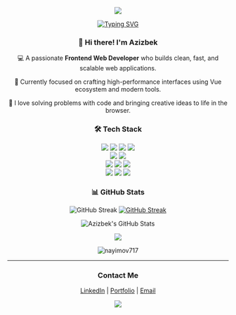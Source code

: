 <p align="center">
  <img src="https://capsule-render.vercel.app/api?type=waving&height=300&color=15DBE8FF&text=Azizbek%20Nayimov&textBg=false&fontColor=fff&reversal=false&animation=fadeIn"/>
</p>

<p align="center">
    <a href="https://git.io/typing-svg"><img src="https://readme-typing-svg.demolab.com?font=Fira+Code&size=20&pause=1000&color=15DBE8FF&center=true&width=635&height=40&lines=Frontend+Developer;Creating+modern+and+responsive+web+apps;Always+learning%2C+always+coding" alt="Typing SVG" /></a>
<p>




<h3 align="center">👋 Hi there! I'm Azizbek</h3>

<p align="center">
  💻 A passionate <b>Frontend Web Developer</b> who builds clean, fast, and scalable web applications. 
</p>
<p align="center">
  🌱 Currently focused on crafting high-performance interfaces using Vue ecosystem and modern tools. 
</p>
<p align="center">
  🚀 I love solving problems with code and bringing creative ideas to life in the browser.
</p>
 
<h3 align="center">🛠 Tech Stack</h3>




<p align="center">
  <img src="https://img.shields.io/badge/HTML5-e34c26?style=for-the-badge&logo=html5&logoColor=white" />
  <img src="https://img.shields.io/badge/CSS3-264de4?style=for-the-badge&logo=css3&logoColor=white" />
  <img src="https://img.shields.io/badge/SASS-cc6699?style=for-the-badge&logo=sass&logoColor=white" />
  <img src="https://img.shields.io/badge/Tailwind_CSS-38bdf8?style=for-the-badge&logo=tailwind-css&logoColor=white" /> 
  <br/>
  <img src="https://img.shields.io/badge/JavaScript-f7df1e?style=for-the-badge&logo=javascript&logoColor=black" />
  <img src="https://img.shields.io/badge/TypeScript-3178c6?style=for-the-badge&logo=typescript&logoColor=white" />
  <br/>
  <img src="https://img.shields.io/badge/Vue.js-42b883?style=for-the-badge&logo=vue.js&logoColor=white" />
  <img src="https://img.shields.io/badge/🍍 Pinia-facc15?style=for-the-badge&logoColor=black" />
  <img src="https://img.shields.io/badge/ᨒ Nuxt.js-00dc82?style=for-the-badge&logo=nuxtdotjs&logoColor=white" />
  <br/>
  <img src="https://img.shields.io/badge/React-61DAFB?style=for-the-badge&logo=react&logoColor=black" />
  <img src="https://img.shields.io/badge/Redux-764abc?style=for-the-badge&logo=redux&logoColor=white" />
  <img src="https://img.shields.io/badge/Next.js-000000?style=for-the-badge&logo=next.js&logoColor=white" />
</p>


<h3 align="center">📊 GitHub Stats</h3>

<p align="center">
  <img src="https://github-readme-streak-stats.herokuapp.com?user=nayimov717&theme=transparent&hide_border=true&currStreakNum=F30A49&fire=F30A49&ring=F30A49" alt="GitHub Streak" />
  <a href="https://git.io/streak-stats"><img src="https://github-readme-streak-stats.herokuapp.com?user=nayimov717&theme=transparent" alt="GitHub Streak" /></a>
</p>

<p align="center">
  <img src="https://github-readme-stats.vercel.app/api?username=nayimov717&theme=transparent&show_icons=true&hide_border=true&border_radius=10" alt="Azizbek's GitHub Stats" />
</p>

<p align="center">
  <img src="https://github-readme-stats.vercel.app/api/top-langs/?username=nayimov717&theme=transparent&layout=compact&hide_border=true"  />
</p>

<p align="center"> <img src="https://komarev.com/ghpvc/?username=nayimov717&label=Profile%20views&color=0e75b6&style=flat" alt="nayimov717" /> </p>


---

<h3 align="center">Contact Me</h3>

<p align="center">
  <a href="https://www.linkedin.com/in/nayimov717">LinkedIn</a> | 
  <a href="#">Portfolio</a> | 
  <a href="nayimov717@gmail.com">Email</a>
</p>

<!--
<p align="center">
<picture>
  <source media="(prefers-color-scheme: dark)" srcset="https://raw.githubusercontent.com/nayimov717/nayimov717/output/github-snake-dark.svg" />
  <source media="(prefers-color-scheme: light)" srcset="https://raw.githubusercontent.com/nayimov717/nayimov717/output/github-snake.svg" />
  <img alt="github-snake" src="https://raw.githubusercontent.com/azykdeveloper/nayimov717/output/github-snake.svg" />
</picture>
</p>
-->

<p align="center">
  <img src="https://capsule-render.vercel.app/api?type=waving&color=15DBE8FF&height=150&section=footer"/>
</p>
